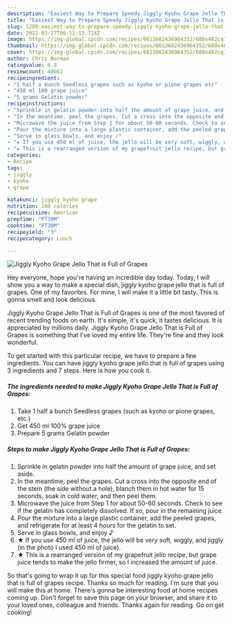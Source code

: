 ```yaml
---
description: "Easiest Way to Prepare Speedy Jiggly Kyoho Grape Jello That is Full of Grapes"
title: "Easiest Way to Prepare Speedy Jiggly Kyoho Grape Jello That is Full of Grapes"
slug: 1200-easiest-way-to-prepare-speedy-jiggly-kyoho-grape-jello-that-is-full-of-grapes
date: 2022-03-27T06:11:13.714Z
image: https://img-global.cpcdn.com/recipes/6613682436964352/680x482cq70/jiggly-kyoho-grape-jello-that-is-full-of-grapes-recipe-main-photo.jpg
thumbnail: https://img-global.cpcdn.com/recipes/6613682436964352/680x482cq70/jiggly-kyoho-grape-jello-that-is-full-of-grapes-recipe-main-photo.jpg
cover: https://img-global.cpcdn.com/recipes/6613682436964352/680x482cq70/jiggly-kyoho-grape-jello-that-is-full-of-grapes-recipe-main-photo.jpg
author: Chris Norman
ratingvalue: 4.9
reviewcount: 40662
recipeingredient:
- "1 half a bunch Seedless grapes such as kyoho or pione grapes etc"
- "450 ml 100 grape juice"
- "5 grams Gelatin powder"
recipeinstructions:
- "Sprinkle in gelatin powder into half the amount of grape juice, and set aside."
- "In the meantime, peel the grapes. Cut a cross into the opposite end of the stem (the side without a hole), blanch them in hot water for 15 seconds, soak in cold water, and then peel them."
- "Microwave the juice from Step 1 for about 50-60 seconds. Check to see if the gelatin has completely dissolved. If so, pour in the remaining juice."
- "Pour the mixture into a large plastic container, add the peeled grapes, and refrigerate for at least 4 hours for the gelatin to set."
- "Serve in glass bowls, and enjoy ♪"
- "★ If you use 450 ml of juice, the jello will be very soft, wiggly, and jiggly (in the photo I used 450 ml of juice)."
- "★ This is a rearranged version of my grapefruit jello recipe, but grape juice tends to make the jello firmer, so I increased the amount of juice."
categories:
- Recipe
tags:
- jiggly
- kyoho
- grape

katakunci: jiggly kyoho grape 
nutrition: 140 calories
recipecuisine: American
preptime: "PT39M"
cooktime: "PT38M"
recipeyield: "3"
recipecategory: Lunch

---
```



![Jiggly Kyoho Grape Jello That is Full of Grapes](https://img-global.cpcdn.com/recipes/6613682436964352/680x482cq70/jiggly-kyoho-grape-jello-that-is-full-of-grapes-recipe-main-photo.jpg)

Hey everyone, hope you're having an incredible day today. Today, I will show you a way to make a special dish, jiggly kyoho grape jello that is full of grapes. One of my favorites. For mine, I will make it a little bit tasty. This is gonna smell and look delicious.



Jiggly Kyoho Grape Jello That is Full of Grapes is one of the most favored of recent trending foods on earth. It's simple, it's quick, it tastes delicious. It is appreciated by millions daily. Jiggly Kyoho Grape Jello That is Full of Grapes is something that I've loved my entire life. They're fine and they look wonderful.


To get started with this particular recipe, we have to prepare a few ingredients. You can have jiggly kyoho grape jello that is full of grapes using 3 ingredients and 7 steps. Here is how you cook it.

<!--inarticleads1-->

##### The ingredients needed to make Jiggly Kyoho Grape Jello That is Full of Grapes:

1. Take 1 half a bunch Seedless grapes (such as kyoho or pione grapes, etc.)
1. Get 450 ml 100% grape juice
1. Prepare 5 grams Gelatin powder




<!--inarticleads2-->

##### Steps to make Jiggly Kyoho Grape Jello That is Full of Grapes:

1. Sprinkle in gelatin powder into half the amount of grape juice, and set aside.
1. In the meantime, peel the grapes. Cut a cross into the opposite end of the stem (the side without a hole), blanch them in hot water for 15 seconds, soak in cold water, and then peel them.
1. Microwave the juice from Step 1 for about 50-60 seconds. Check to see if the gelatin has completely dissolved. If so, pour in the remaining juice.
1. Pour the mixture into a large plastic container, add the peeled grapes, and refrigerate for at least 4 hours for the gelatin to set.
1. Serve in glass bowls, and enjoy ♪
1. ★ If you use 450 ml of juice, the jello will be very soft, wiggly, and jiggly (in the photo I used 450 ml of juice).
1. ★ This is a rearranged version of my grapefruit jello recipe, but grape juice tends to make the jello firmer, so I increased the amount of juice.




So that's going to wrap it up for this special food jiggly kyoho grape jello that is full of grapes recipe. Thanks so much for reading. I'm sure that you will make this at home. There's gonna be interesting food at home recipes coming up. Don't forget to save this page on your browser, and share it to your loved ones, colleague and friends. Thanks again for reading. Go on get cooking!
